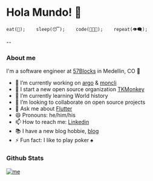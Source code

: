 <!--
**jamescardona11/jamescardona11** is a ✨ _special_ ✨ repository because its `README.md` (this file) appears on your GitHub profile.
-->


# Hola Mundo! 👋 
```eat(🍜);    sleep(😴);    code(👨🏻‍💻);    repeat(👁‍🗨);```

--


### About me
I'm a software engineer at [57Blocks][work] in Medellin, CO 🌆

- 🔭 I’m currently working on [argo][argo] & [moncli][moncli]
- 🙊 I start a new open source organization [TKMonkey][tkmonkey]
- 🌱 I’m currently learning World history
- 👯 I’m looking to collaborate on open source projects
- 💬 Ask me about [Flutter][flutter]
- 😄 Pronouns: he/him/his
- 📫 How to reach me: [Linkedin][linkedin]
- 📚 I have a new blog hobbie, [blog][pblog]
- ⚡ Fun fact: I like to play poker ♠️
   




### Github Stats
[![me](https://github-readme-stats.vercel.app/api?username=jamescardona11&count_private=true&theme=default&show_icons=true)](https://github.com/jamescardona11)


[//]: #Articles
[work]: <https://57blocks.io>
[argo]: <https://github.com/jamescardona11/argo>
[moncli]: <https://github.com/TKMonkey/moncli>
[tkmonkey]: <https://github.com/TKMonkey>

[flutter]: <https://flutter.dev>

[linkedin]: <https://linkedin.com/in/jamescardona11>
[twitter]: <https://twitter.com/jamescardona_11>

[devto]: <https://dev.to/jamescardona11>
[hashnode]: <https://jamescardona11.hashnode.dev>
[pblog]: <https://jamescardona11.com>
